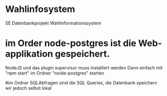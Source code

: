 # Wahlinfosystem
SE Datenbankprojekt Wahlinformationssystem


# im Order node-postgres ist die Web-applikation gespeichert.
NodeJS und das plugin supervisor muss installiert werden
Dann einfach mit "npm start" im Ordner "noide-postgres" starten

#im Ordner SQLAbfragen sind die SQL Queries, die Datenbank speichern wir jedoch selbst lokal
